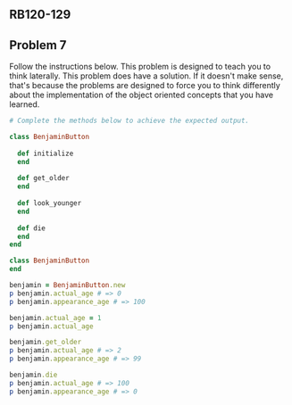 ## RB120-129
## Problem 7

Follow the instructions below. This problem is designed to teach you to think laterally. This problem does have a solution. If it doesn't make sense, that's because the problems are designed to force you to think differently about the implementation of the object oriented concepts that you have learned.

```ruby
# Complete the methods below to achieve the expected output.

class BenjaminButton 
  
  def initialize
  end
  
  def get_older
  end
  
  def look_younger
  end
  
  def die
  end
end

class BenjaminButton
end

benjamin = BenjaminButton.new
p benjamin.actual_age # => 0
p benjamin.appearance_age # => 100

benjamin.actual_age = 1
p benjamin.actual_age

benjamin.get_older
p benjamin.actual_age # => 2
p benjamin.appearance_age # => 99

benjamin.die
p benjamin.actual_age # => 100
p benjamin.appearance_age # => 0
```
